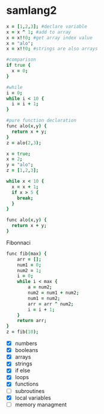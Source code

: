 # samlang2

```coffeescript
x = [1,2,3]; #declare variable
x = x ^ 1; #add to array
x = x!!0; #get array index value
x = "alo";
x = x!!0; #strings are also arrays

#comparison
if true {
  x = 0;
}

#while
i = 0;
while i < 10 {
  i = i + 1;
}

#pure function declaration
func alo(x,y) {
  return x + y;
}
z = alo(2,3);
```

```coffeescript
x = true;
x = 2;
y = "alo";
z = [1,2,3];

while x < 10 {
  x = x + 1;
  if x > 5 {
    break;
  }
}

func alo(x,y) {
  return x + y;
}
```
Fibonnaci
```coffeescript
func fib(max) {
    arr = [];
    num1 = 0;
    num2 = 1;
    i = 0;
    while i < max {
        a = num2;
        num2 = num1 + num2;
        num1 = num2;
        arr = arr ^ num2;
        i = i + 1;
    }
    return arr;
}
z = fib(10);
```

- [x] numbers
- [x] booleans
- [x] arrays
- [x] strings
- [x] if else
- [x] loops
- [x] functions
- [ ] subroutines
- [x] local variables
- [ ] memory managment
